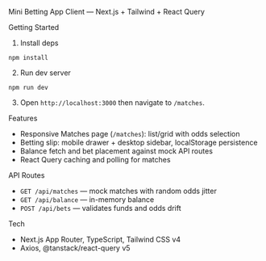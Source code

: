 Mini Betting App Client — Next.js + Tailwind + React Query

Getting Started

1. Install deps
```
npm install
```
2. Run dev server
```
npm run dev
```
3. Open `http://localhost:3000` then navigate to `/matches`.

Features
- Responsive Matches page (`/matches`): list/grid with odds selection
- Betting slip: mobile drawer + desktop sidebar, localStorage persistence
- Balance fetch and bet placement against mock API routes
- React Query caching and polling for matches

API Routes
- `GET /api/matches` — mock matches with random odds jitter
- `GET /api/balance` — in-memory balance
- `POST /api/bets` — validates funds and odds drift

Tech
- Next.js App Router, TypeScript, Tailwind CSS v4
- Axios, @tanstack/react-query v5
